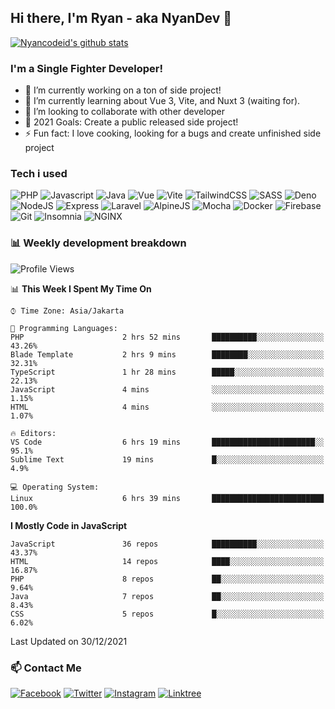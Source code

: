## Hi there, I'm Ryan - aka NyanDev 👋

[![Nyancodeid's github stats](https://github-readme-stats.vercel.app/api?username=nyancodeid)](https://github.com/nyancodeid/nyancodeid)

### I'm a Single Fighter Developer!
- 🔭 I’m currently working on a ton of side project!
- 🌱 I’m currently learning about Vue 3, Vite, and Nuxt 3 (waiting for).
- 👯 I’m looking to collaborate with other developer
- 🥅 2021 Goals: Create a public released side project!
- ⚡ Fun fact: I love cooking, looking for a bugs and create unfinished side project 

### Tech i used

![PHP](https://img.shields.io/badge/PHP-777BB4?style=for-the-badge&logo=php&logoColor=white)
![Javascript](https://img.shields.io/badge/JavaScript-323330?style=for-the-badge&logo=javascript&logoColor=F7DF1E)
![Java](https://img.shields.io/badge/Java-ED8B00?style=for-the-badge&logo=java&logoColor=white)
![Vue](https://img.shields.io/badge/Vue.js-35495E?style=for-the-badge&logo=vuedotjs&logoColor=4FC08D)
![Vite](https://img.shields.io/badge/Vite-B73BFE?style=for-the-badge&logo=vite&logoColor=FFD62E)
![TailwindCSS](https://img.shields.io/badge/Tailwind_CSS-38B2AC?style=for-the-badge&logo=tailwind-css&logoColor=white)
![SASS](https://img.shields.io/badge/Sass-CC6699?style=for-the-badge&logo=sass&logoColor=white)
![Deno](https://img.shields.io/badge/Deno-white?style=for-the-badge&logo=deno&logoColor=464647)
![NodeJS](https://img.shields.io/badge/Node.js-339933?style=for-the-badge&logo=nodedotjs&logoColor=white)
![Express](https://img.shields.io/badge/Express.js-000000?style=for-the-badge&logo=express&logoColor=white)
![Laravel](https://img.shields.io/badge/Laravel-FF2D20?style=for-the-badge&logo=laravel&logoColor=white)
![AlpineJS](https://img.shields.io/badge/AlpineJS-8BC0D0?style=for-the-badge&logo=alpine.js&logoColor=black)
![Mocha](https://img.shields.io/badge/Mocha-8D6748?style=for-the-badge&logo=Mocha&logoColor=white)
![Docker](https://img.shields.io/badge/Docker-2CA5E0?style=for-the-badge&logo=docker&logoColor=white)
![Firebase](https://img.shields.io/badge/firebase-ffca28?style=for-the-badge&logo=firebase&logoColor=black)
![Git](https://img.shields.io/badge/Git-F05032?style=for-the-badge&logo=git&logoColor=white)
![Insomnia](https://img.shields.io/badge/Insomnia-5849be?style=for-the-badge&logo=Insomnia&logoColor=white)
![NGINX](https://img.shields.io/badge/Nginx-009639?style=for-the-badge&logo=nginx&logoColor=white)


### 📊 Weekly development breakdown

<!--START_SECTION:waka-->
![Profile Views](http://img.shields.io/badge/Profile%20Views-17-blue)

📊 **This Week I Spent My Time On** 

```text
⌚︎ Time Zone: Asia/Jakarta

💬 Programming Languages: 
PHP                      2 hrs 52 mins       ██████████░░░░░░░░░░░░░░░   43.26% 
Blade Template           2 hrs 9 mins        ████████░░░░░░░░░░░░░░░░░   32.31% 
TypeScript               1 hr 28 mins        █████░░░░░░░░░░░░░░░░░░░░   22.13% 
JavaScript               4 mins              ░░░░░░░░░░░░░░░░░░░░░░░░░   1.15% 
HTML                     4 mins              ░░░░░░░░░░░░░░░░░░░░░░░░░   1.07%

🔥 Editors: 
VS Code                  6 hrs 19 mins       ███████████████████████░░   95.1% 
Sublime Text             19 mins             █░░░░░░░░░░░░░░░░░░░░░░░░   4.9%

💻 Operating System: 
Linux                    6 hrs 39 mins       █████████████████████████   100.0%

```

**I Mostly Code in JavaScript** 

```text
JavaScript               36 repos            ██████████░░░░░░░░░░░░░░░   43.37% 
HTML                     14 repos            ████░░░░░░░░░░░░░░░░░░░░░   16.87% 
PHP                      8 repos             ██░░░░░░░░░░░░░░░░░░░░░░░   9.64% 
Java                     7 repos             ██░░░░░░░░░░░░░░░░░░░░░░░   8.43% 
CSS                      5 repos             █░░░░░░░░░░░░░░░░░░░░░░░░   6.02%

```



 Last Updated on 30/12/2021
<!--END_SECTION:waka-->

### 📫 Contact Me

[![Facebook](https://img.shields.io/badge/Facebook-1877F2?style=for-the-badge&logo=facebook&logoColor=white)](https://facebook.com/ryan.hac)
[![Twitter](https://img.shields.io/badge/Twitter-1DA1F2?style=for-the-badge&logo=twitter&logoColor=white)](https://twitter.com/ryanaunur)
[![Instagram](https://img.shields.io/badge/Instagram-E4405F?style=for-the-badge&logo=instagram&logoColor=white)](https://www.instagram.com/nyandevid/)
[![Linktree](https://img.shields.io/badge/linktree-39E09B?style=for-the-badge&logo=linktree&logoColor=white)](https://linktr.ee/ryanaunur)
